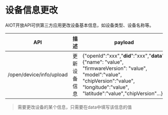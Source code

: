 # 设备信息更改

AIOT开放API可供第三方应用更改设备基本信息，如设备类型、设备名称等。

| API | 描述 | payload | header | response |
| -- | -- | -- | -- | -- |
| /open/device/info/upload | 更新设备信息 | {"openId":"xxx","**did**":"xxx","**data**":{"name": "value", "firmwareVersion": "value", "model":"value", "chipVersion":"value", "longitude":"value", "latitude":"value","chipVersion"...}} | {"**Appid**":"xxx","**Appkey**":"xxx","Openid":"xxx","**Access-Token**":"xxx"} | {"code":0(errorcode), "result":"msg"}} |

> 需要更改设备的某个信息，只需要在data中填写该信息的值